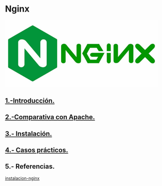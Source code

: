 # Nginx

![NGINX](img/nginx.jpg)

## [1.-Introducción.](md/introduccion.md)

## [2.-Comparativa con Apache.](md/comparativa.md)

## [3.- Instalación.](md/instalacion.md)

## [4.- Casos prácticos.](md/casos-practicos.md)

## 5.- Referencias.

[instalacion-nginx](https://friendhosting.net/es/blog/install-nginx-on-debian-11.php)
